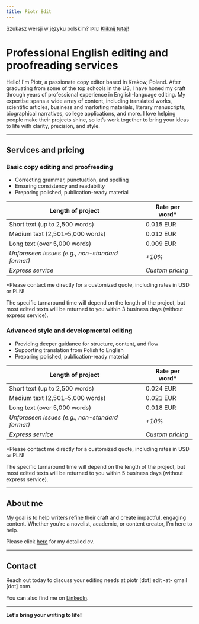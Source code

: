 ```yaml
---
title: Piotr Edit
---
```


[<link rel="stylesheet" href="style.css">]: #

[TODO: ADD TESTIMONIAL SECTION]: #

Szukasz wersji w języku polskim? 🇵🇱 [Kliknij tutaj!](pl.md)

# Professional English editing and proofreading services

Hello! I'm Piotr, a passionate copy editor based in Krakow, Poland.
After graduating from some of the top schools in the US, I have honed my craft through years of professional experience in English-language editing.
My expertise spans a wide array of content, including translated works, scientific articles, business and marketing materials, literary manuscripts, biographical narratives, college applications, and more.
I love helping people make their projects shine, so let’s work together to bring your ideas to life with clarity, precision, and style.

---

## Services and pricing

### **Basic copy editing and proofreading**
- Correcting grammar, punctuation, and spelling
- Ensuring consistency and readability
- Preparing polished, publication-ready material

| Length of project           | Rate per word*   |
|-----------------------|---------------------|
| Short text (up to 2,500 words)   | 0.015 EUR             |
| Medium text (2,501–5,000 words)  | 0.012 EUR             |
| Long text (over 5,000 words)     | 0.009 EUR             |
| *Unforeseen issues (e.g., non-standard format)* | *+10%* |
| *Express service*          | *Custom pricing* |

\*Please contact me directly for a customized quote,  including rates in USD or PLN!

The specific turnaround time will depend on the length of the project, but most edited texts will be returned to you within 3 business days (without express service).

### **Advanced style and developmental editing**
- Providing deeper guidance for structure, content, and flow
- Supporting translation from Polish to English
- Preparing polished, publication-ready material

| Length of project           | Rate per word*   |
|-----------------------|---------------------|
| Short text (up to 2,500 words)   | 0.024 EUR             |
| Medium text (2,501–5,000 words)  | 0.021 EUR             |
| Long text (over 5,000 words)     | 0.018 EUR             |
| *Unforeseen issues (e.g., non-standard format)* | *+10%* |
| *Express service*          | *Custom pricing* |

\*Please contact me directly for a customized quote,  including rates in USD or PLN!

The specific turnaround time will depend on the length of the project, but most edited texts will be returned to you within 5 business days (without express service).

---

## About me

My goal is to help writers refine their craft and create impactful, engaging content. Whether you’re a novelist, academic, or content creator, I’m here to help.

Please click [here](cv.md) for my detailed cv.

---

## Contact

Reach out today to discuss your editing needs at piotr \[dot\] edit -at- gmail \[dot\] com.

You can also find me on [LinkedIn](https://linkedin.com/in/pioioiotr).

---

**Let’s bring your writing to life!**
